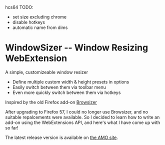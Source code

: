 hcs64 TODO:
- set size excluding chrome
- disable hotkeys
- automatic name from dims

WindowSizer -- Window Resizing WebExtension
===========================================

A simple, customizeable window resizer

  - Define multiple custom width & height presets in options
  - Easily switch between them via toolbar menu
  - Even more quickly switch between them via hotkeys

Inspired by the old Firefox add-on [Browsizer]

After upgrading to Firefox 57, I could no longer use Browsizer, and no suitable repalcements were available.  So I decided to learn how to write an add-on using the WebExtensions API, and here's what I have come up with so far!

The latest release version is available on [the AMO site].

[Browsizer]: https://addons.mozilla.org/firefox/addon/browsizer
[the AMO site]: https://addons.mozilla.org/firefox/addon/windowsizer
